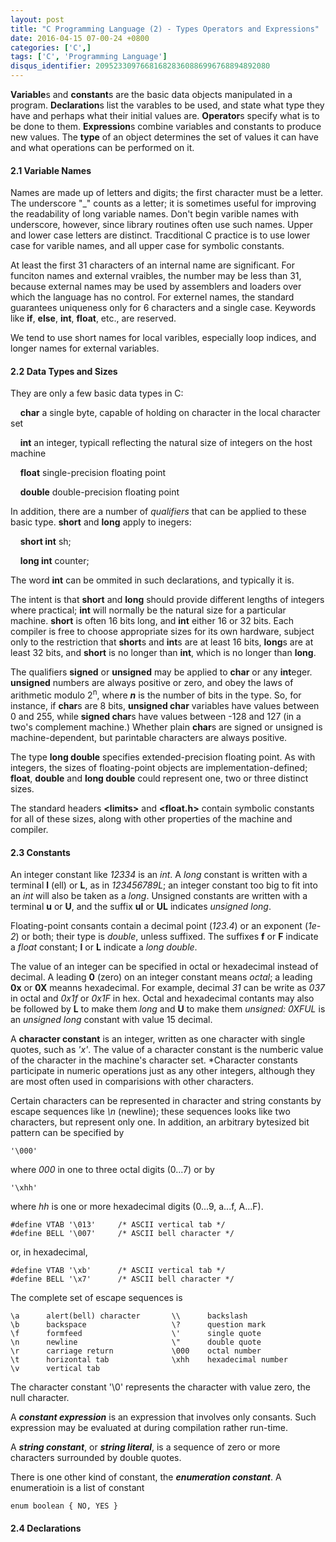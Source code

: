 ```yaml
---
layout: post
title: "C Programming Language (2) - Types Operators and Expressions"
date: 2016-04-15 07-00-24 +0800
categories: ['C',]
tags: ['C', 'Programming Language']
disqus_identifier: 209523309766816828360886996768894892080
---
```

**Variable**s and **constant**s are the basic data objects manipulated in a program. **Declaration**s list the varables to be used, and state what type they have and perhaps what their initial values are. **Operator**s specify what is to be done to them. **Expression**s combine variables and constants to produce new values. The **type** of an object determines the set of values it can have and what operations can be performed on it.

#### 2.1 Variable Names

Names are made up of letters and digits; the first character must be a letter. The underscore "_" counts as a letter; it is sometimes useful for improving the readability of long variable names. Don't begin varible names with underscore, however, since library routines often use such names. Upper and lower case letters are distinct. Tracditional C practice is to use lower case for varible names, and all upper case for symbolic constants.

At least the first 31 characters of an internal name are significant. For funciton names and external vraibles, the number may be less than 31, because external names may be used by assemblers and loaders over which the language has no control. For externel names, the standard guarantees uniqueness only for 6 characters and a single case. Keywords like **if**, **else**, **int**, **float**, etc., are reserved.

We tend to use short names for local varibles, especially loop indices, and longer names for external variables.

#### 2.2 Data Types and Sizes

They are only a few basic data types in C:

&nbsp;&nbsp;&nbsp;&nbsp;**char** a single byte, capable of holding on character in the local character set

&nbsp;&nbsp;&nbsp;&nbsp;**int** an integer, typicall reflecting the natural size of integers on the host machine

&nbsp;&nbsp;&nbsp;&nbsp;**float** single-precision floating point

&nbsp;&nbsp;&nbsp;&nbsp;**double** double-precision floating point

In addition, there are a number of *qualifiers* that can be applied to these basic type. **short** and **long** apply to inegers:

&nbsp;&nbsp;&nbsp;&nbsp;**short int** sh;

&nbsp;&nbsp;&nbsp;&nbsp;**long int** counter;

The word **int** can be ommited in such declarations, and typically it is.

The intent is that **short** and **long** should provide different lengths of integers where practical; **int** will normally be the natural size for a particular machine. **short** is often 16 bits long, and **int** either 16 or 32 bits. Each compiler is free to choose appropriate sizes for its own hardware, subject only to the restriction that **short**s and **int**s are at least 16 bits, **long**s are at least 32 bits, and **short** is no longer than **int**, which is no longer than **long**.

The qualifiers **signed** or **unsigned** may be applied to **char** or any **int**eger. **unsigned** numbers are always positive or zero, and obey the laws of arithmetic modulo 2<sup>n</sup>, where ***n*** is the number of bits in the type. So, for instance, if **char**s are 8 bits, **unsigned char** variables have values between 0 and 255, while **signed char**s have values between -128 and 127 (in a two's complement machine.) Whether plain **char**s are signed or unsigned is machine-dependent, but parintable characters are always positive.

The type **long double** specifies extended-precision floating point. As with integers, the sizes of floating-point objects are implementation-defined; **float**, **double** and **long double** could represent one, two or three distinct sizes.

The standard headers **&lt;limits&gt;** and **&lt;float.h&gt;** contain symbolic constants for all of these sizes, along with other properties of the machine and compiler.

#### 2.3 Constants

An integer constant like *12334* is an *int*. A *long* constant is written with a terminal **l** (ell) or **L**, as in *123456789L*; an integer constant too big to fit into an *int* will also be taken as a *long*. Unsigned constants are written with a terminal **u** or **U**, and the suffix **ul** or **UL** indicates *unsigned long*.

Floating-point consants contain a decimal point (*123.4*) or an exponent (*1e-2*) or both; their type is *double*, unless suffixed. The suffixes **f** or **F** indicate a *float* constant; **l** or **L** indicate a *long double*.

The value of an integer can be specified in octal or hexadecimal instead of decimal. A leading **0** (zero) on an integer constant means *octal*; a leading **0x** or **0X** meanns hexadecimal. For example, decimal *31* can be write as *037* in octal and *0x1f* or *0x1F* in hex. Octal and hexadecimal contants may also be followed by **L** to make them *long* and **U** to make them *unsigned: 0XFUL* is an *unsigned long* constant with value 15 decimal.

A **character constant** is an integer, written as one character with single quotes, such as *'x'*. The value of a character constant is the numberic value of the character in the machine's character set. *Character constants participate in numeric operations just as any other integers, although they are most often used in comparisions with other characters.

Certain characters can be represented in character and string constants by escape sequences like *\n* (newline); these sequences looks like two characters, but represent only one. In addition, an arbitrary bytesized bit pattern can be specified by 

    '\000'

where *000* in one to three octal digits (0...7) or by

    '\xhh'

where *hh* is one or more hexadecimal digits (0...9, a...f, A...F).

    #define VTAB '\013'     /* ASCII vertical tab */
    #define BELL '\007'     /* ASCII bell character */

or, in hexadecimal,

    #define VTAB '\xb'      /* ASCII vertical tab */
    #define BELL '\x7'      /* ASCII bell character */

The complete set of escape sequences is

    \a      alert(bell) character       \\      backslash
    \b      backspace                   \?      question mark
    \f      formfeed                    \'      single quote
    \n      newline                     \"      double quote
    \r      carriage return             \000    octal number
    \t      horizontal tab              \xhh    hexadecimal number
    \v      vertical tab 

The character constant '\0' represents the character with value zero, the null character.

A ***constant expression*** is an expression that involves only consants. Such expression may be evaluated at during compilation rather run-time.

A ***string constant***, or ***string literal***, is a sequence of zero or more characters surrounded by double quotes.

There is one other kind of constant, the ***enumeration constant***. A enumeratioin is a list of constant

    enum boolean { NO, YES }

#### 2.4 Declarations
